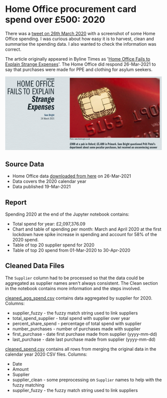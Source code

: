 # Home Office procurement card spend over £500: 2020

There was a [tweet on 26th March 2020](https://twitter.com/lloydhardy/status/1375363511962980352?s=20) with a screenshot of some Home Office spending. I was curious about how easy it is to harvest, clean and summarise the spending data. I also wanted to check the information was correct.

The article originally appeared in Byline Times as '[Home Office Fails to Explain Strange Expenses](https://bylinetimes.com/2021/03/24/home-office-fails-to-explain-strange-expenses/)'. The Home Office did respond 26-Mar-2021 to say that purchases were made for PPE and clothing for asylum seekers.

![Byline](images/byline.png)

## Source Data

* Home Office data [downloaded from here](https://www.gov.uk/government/publications/home-office-procurement-card-spend-over-500-2020) on 26-Mar-2021
* Data covers the 2020 calendar year
* Data published 19-Mar-2021

## Report

Spending 2020 at the end of the Jupyter notebook contains:
* Total spend for year: £2,097,376.09
* Chart and table of spending per month: March and April 2020 at the first lockdown have spike increase in spending and account for 58% of the 2020 spend.
* Table of top 20 supplier spend for 2020
* Table of top 20 spend from 01-Mar-2020 to 30-Apr-2020

## Cleaned Data Files

The `Supplier` column had to be processed so that the data could be aggregated as supplier names aren't always consistent. The Clean section in the notebook contains more information and the steps involved.

[cleaned_agg_spend.csv](cleaned_agg_spend.csv) contains data aggregated by supplier for 2020. Columns:

* supplier_fuzzy - the fuzzy match string used to link suppliers
* total_spend_supplier - total spend with supplier over year
* percent_share_spend - percentage of total spend with supplier 
* number_purchases - number of purchases made with supplier
* first_purchase - date first purchase made from supplier (yyyy-mm-dd)
* last_purchase - date last purchase made from supplier (yyyy-mm-dd)

[cleaned_spend.csv](cleaned_spend.csv) contains all rows from merging the original data in the calendar year 2020 CSV files. Columns:
 
 * Date
 * Amount
 * Supplier
 * supplier_clean - some preprocessing on `Supplier` names to help with the fuzzy matching
 * supplier_fuzzy - the fuzzy match string used to link suppliers
